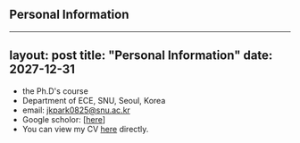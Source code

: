 ## Personal Information
---
layout: post
title:  "Personal Information"
date:   2027-12-31
---
- the Ph.D's course
- Department of ECE, SNU, Seoul, Korea
- email: jkpark0825@snu.ac.kr
- Google scholor: [[here](https://scholar.google.com/citations?user=anUxIqcAAAAJ&hl=ko)]
- You can view my CV [here]({{https://github.com/jkpark0825/jkpark0825.github.io}}CV.pdf) directly.
